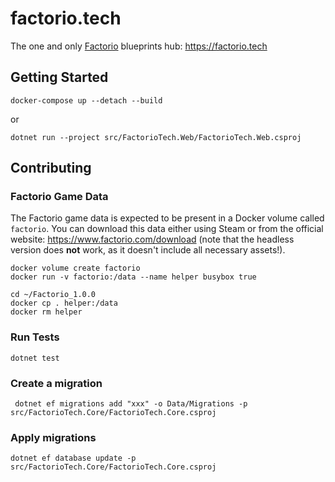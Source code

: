 # factorio.tech

The one and only [Factorio](https://www.factorio.com) blueprints hub: https://factorio.tech

## Getting Started

    docker-compose up --detach --build

or

    dotnet run --project src/FactorioTech.Web/FactorioTech.Web.csproj

## Contributing

### Factorio Game Data

The Factorio game data is expected to be present in a Docker volume called `factorio`.
You can download this data either using Steam or from the official website: https://www.factorio.com/download
(note that the headless version does **not** work, as it doesn't include all necessary assets!).

    docker volume create factorio
    docker run -v factorio:/data --name helper busybox true

    cd ~/Factorio_1.0.0
    docker cp . helper:/data
    docker rm helper

### Run Tests

    dotnet test

### Create a migration

     dotnet ef migrations add "xxx" -o Data/Migrations -p src/FactorioTech.Core/FactorioTech.Core.csproj

### Apply migrations

    dotnet ef database update -p src/FactorioTech.Core/FactorioTech.Core.csproj
